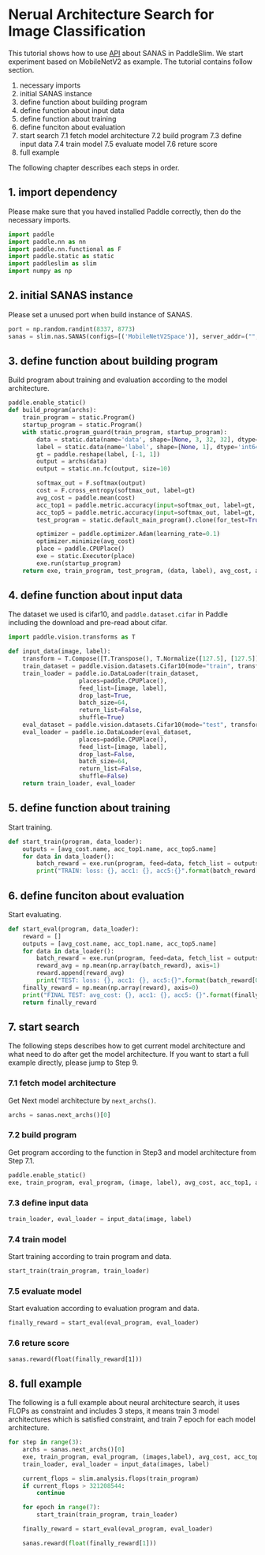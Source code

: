# Nerual Architecture Search for Image Classification

This tutorial shows how to use [API](https://paddleslim.readthedocs.io/en/latest/api_en/paddleslim.nas.html) about SANAS in PaddleSlim. We start experiment based on MobileNetV2 as example. The tutorial contains follow section.

1. necessary imports
2. initial SANAS instance
3. define function about building program
4. define function about input data
5. define function about training
6. define funciton about evaluation
7. start search
  7.1 fetch model architecture
  7.2 build program
  7.3 define input data
  7.4 train model
  7.5 evaluate model
  7.6 reture score
8. full example


The following chapter describes each steps in order.

## 1. import dependency
Please make sure that you haved installed Paddle correctly, then do the necessary imports.
```python
import paddle
import paddle.nn as nn
import paddle.nn.functional as F
import paddle.static as static
import paddleslim as slim
import numpy as np
```

## 2. initial SANAS instance

Please set a unused port when build instance of SANAS.
```python
port = np.random.randint(8337, 8773)
sanas = slim.nas.SANAS(configs=[('MobileNetV2Space')], server_addr=("", port), save_checkpoint=None)
```

## 3. define function about building program
Build program about training and evaluation according to the model architecture.
```python
paddle.enable_static()
def build_program(archs):
    train_program = static.Program()
    startup_program = static.Program()
    with static.program_guard(train_program, startup_program):
        data = static.data(name='data', shape=[None, 3, 32, 32], dtype='float32')
        label = static.data(name='label', shape=[None, 1], dtype='int64')
        gt = paddle.reshape(label, [-1, 1])
        output = archs(data)
        output = static.nn.fc(output, size=10)

        softmax_out = F.softmax(output)
        cost = F.cross_entropy(softmax_out, label=gt)
        avg_cost = paddle.mean(cost)
        acc_top1 = paddle.metric.accuracy(input=softmax_out, label=gt, k=1)
        acc_top5 = paddle.metric.accuracy(input=softmax_out, label=gt, k=5)
        test_program = static.default_main_program().clone(for_test=True)

        optimizer = paddle.optimizer.Adam(learning_rate=0.1)
        optimizer.minimize(avg_cost)
        place = paddle.CPUPlace()
        exe = static.Executor(place)
        exe.run(startup_program)
    return exe, train_program, test_program, (data, label), avg_cost, acc_top1, acc_top5
```

## 4. define function about input data
The dataset we used is cifar10, and `paddle.dataset.cifar` in Paddle including the download and pre-read about cifar.
```python
import paddle.vision.transforms as T

def input_data(image, label):
    transform = T.Compose([T.Transpose(), T.Normalize([127.5], [127.5])])
    train_dataset = paddle.vision.datasets.Cifar10(mode="train", transform=transform, backend='cv2')
    train_loader = paddle.io.DataLoader(train_dataset,
                    places=paddle.CPUPlace(),
                    feed_list=[image, label],
                    drop_last=True,
                    batch_size=64,
                    return_list=False,
                    shuffle=True)
    eval_dataset = paddle.vision.datasets.Cifar10(mode="test", transform=transform, backend='cv2')
    eval_loader = paddle.io.DataLoader(eval_dataset,
                    places=paddle.CPUPlace(),
                    feed_list=[image, label],
                    drop_last=False,
                    batch_size=64,
                    return_list=False,
                    shuffle=False)
    return train_loader, eval_loader
```

## 5. define function about training
Start training.
```python
def start_train(program, data_loader):
    outputs = [avg_cost.name, acc_top1.name, acc_top5.name]
    for data in data_loader():
        batch_reward = exe.run(program, feed=data, fetch_list = outputs)
        print("TRAIN: loss: {}, acc1: {}, acc5:{}".format(batch_reward[0], batch_reward[1], batch_reward[2]))
```

## 6. define funciton about evaluation
Start evaluating.
```python
def start_eval(program, data_loader):
    reward = []
    outputs = [avg_cost.name, acc_top1.name, acc_top5.name]
    for data in data_loader():
        batch_reward = exe.run(program, feed=data, fetch_list = outputs)
        reward_avg = np.mean(np.array(batch_reward), axis=1)
        reward.append(reward_avg)
        print("TEST: loss: {}, acc1: {}, acc5:{}".format(batch_reward[0], batch_reward[1], batch_reward[2]))
    finally_reward = np.mean(np.array(reward), axis=0)
    print("FINAL TEST: avg_cost: {}, acc1: {}, acc5: {}".format(finally_reward[0], finally_reward[1], finally_reward[2]))
    return finally_reward
```

## 7. start search
The following steps describes how to get current model architecture and what need to do after get the model architecture. If you want to start a full example directly, please jump to Step 9.

### 7.1 fetch model architecture
Get Next model architecture by `next_archs()`.
```python
archs = sanas.next_archs()[0]
```

### 7.2 build program
Get program according to the function in Step3 and model architecture from Step 7.1.
```python
paddle.enable_static()
exe, train_program, eval_program, (image, label), avg_cost, acc_top1, acc_top5 = build_program(archs)
```

### 7.3 define input data
```python
train_loader, eval_loader = input_data(image, label)
```

### 7.4 train model
Start training according to train program and data.
```python
start_train(train_program, train_loader)
```
### 7.5 evaluate model
Start evaluation according to evaluation program and data.
```python
finally_reward = start_eval(eval_program, eval_loader)
```
### 7.6 reture score
```
sanas.reward(float(finally_reward[1]))
```

## 8. full example
The following is a full example about neural architecture search, it uses FLOPs as constraint and includes 3 steps, it means train 3 model architectures which is satisfied constraint, and train 7 epoch for each model architecture.
```python
for step in range(3):
    archs = sanas.next_archs()[0]
    exe, train_program, eval_program, (images,label), avg_cost, acc_top1, acc_top5 = build_program(archs)
    train_loader, eval_loader = input_data(images, label)

    current_flops = slim.analysis.flops(train_program)
    if current_flops > 321208544:
        continue

    for epoch in range(7):
        start_train(train_program, train_loader)

    finally_reward = start_eval(eval_program, eval_loader)

    sanas.reward(float(finally_reward[1]))
```
